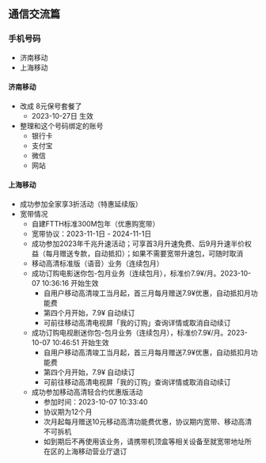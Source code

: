 ## 通信交流篇

### 手机号码

- 济南移动
- 上海移动

#### 济南移动

- 改成 8元保号套餐了
  - 2023-10-27日 生效
- 整理和这个号码绑定的账号
  - 银行卡
  - 支付宝
  - 微信
  - 网站


#### 上海移动

- 成功参加全家享3折活动（特惠延续版）
- 宽带情况
  - 自建FTTH标准300M包年（优惠购宽带）
  - 宽带协议：2023-11-1日 - 2024-11-1日
  - 成功参加2023年千兆升速活动；可享首3月升速免费、后9月升速半价权益（每月赠送专款，自动抵扣）；如果不需要宽带升速包，可随时取消
  - 移动高清标准版（语音）业务（连续包月）
  - 成功订购电影迷你包-包月业务（连续包月），标准价7.9¥/月。2023-10-07 10:36:16 开始生效
    - 自用户移动高清竣工当月起，首三月每月赠送7.9¥优惠，自动抵扣月功能费
    - 第四个月开始，7.9¥ 自动续订
    - 可前往移动高清电视屏「我的订购」查询详情或取消自动续订
  - 成功订购电视剧迷你包-包月业务（连续包月），标准价7.9¥/月。2023-10-07 10:46:51 开始生效
    - 自用户移动高清竣工当月起，首三月每月赠送7.9¥优惠，自动抵扣月功能费
    - 第四个月开始，7.9¥ 自动续订
    - 可前往移动高清电视屏「我的订购」查询详情或取消自动续订
  - 成功参加移动高清轻合约优惠版活动
    - 参加时间：2023-10-07 10:33:40
    - 协议期为12个月
    - 次月起每月赠送10元移动高清功能费优惠，协议期内宽带、移动高清不可拆机
    - 如到期后不再使用该业务，请携带机顶盒等相关设备至就宽带地址所在区的上海移动营业厅退订